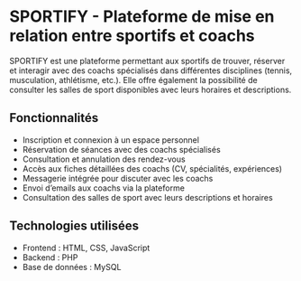 # SPORTIFY - Plateforme de mise en relation entre sportifs et coachs

SPORTIFY est une plateforme permettant aux sportifs de trouver, réserver et interagir avec des coachs spécialisés dans différentes disciplines (tennis, musculation, athlétisme, etc.). Elle offre également la possibilité de consulter les salles de sport disponibles avec leurs horaires et descriptions.

## Fonctionnalités

- Inscription et connexion à un espace personnel
- Réservation de séances avec des coachs spécialisés
- Consultation et annulation des rendez-vous
- Accès aux fiches détaillées des coachs (CV, spécialités, expériences)
- Messagerie intégrée pour discuter avec les coachs
- Envoi d’emails aux coachs via la plateforme
- Consultation des salles de sport avec leurs descriptions et horaires

## Technologies utilisées

- Frontend : HTML, CSS, JavaScript  
- Backend : PHP  
- Base de données : MySQL  


